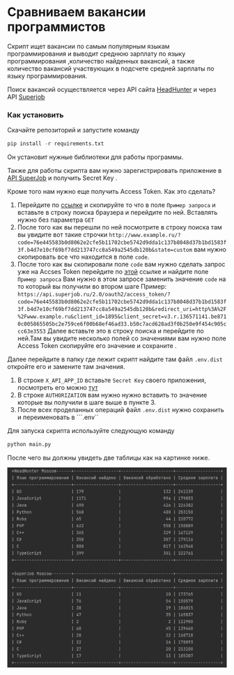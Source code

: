 # Сравниваем вакансии программистов

Скрипт ищет вакансии по самым популярным языкам программирования и выводит среднюю зарплату по языку программирования ,количество найденных вакансий, а также количество вакансий участвующих в подсчете средней зарплаты по языку программирования.

Поиск вакансий осуществляется через API  сайта [HeadHunter](https://dev.hh.ru/) и через API [Superjob](https://api.superjob.ru/)
### Как установить
Скачайте репозиторий и запустите команду 
```python 
pip install -r requirements.txt
```
Он установит нужные библиотеки для работы программы.

Также для  работы скрипта вам нужно зарегистрировать приложение в [API SuperJob](https://api.superjob.ru/) и получить Secret Key .

Кроме того нам нужно еще получить Access Token.
Как это сделать?
1. Перейдите по [ссылке]("https://api.superjob.ru/#authorize) и скопируйте то что в поле ```Пример запроса``` и вставьте в строку поиска браузера и перейдите по ней. Вставлять нужно без параметра ```GET```
2. После того как вы перешли по ней посмотрите в строку поиска там вы увидите вот такие строчки ```http://www.example.ru/?code=76e445583b0d8062e2cfe5b11702cbe5742d9dda1c137b8048d37b1bd1583f3f.b4d7e10cf69bf7dd213747cc8a549a2545db120b&state=custom``` вам нужно скопировать все что находится в поле ```code```.
3. После того как вы скопировали поле ```code``` вам нужно сделать запрос уже на Accses Token перейдите по [этой](https://api.superjob.ru/#access_token) ссылке и найдите поле ```Пример запроса``` 
Вам нужно в этом запросе заменить значение ```code``` на то который вы получили во втором шаге 
Пример:
```https://api.superjob.ru/2.0/oauth2/access_token/?code=76e445583b0d8062e2cfe5b11702cbe5742d9dda1c137b8048d37b1bd1583f3f.b4d7e10cf69bf7dd213747cc8a549a2545db120b&redirect_uri=http%3A%2F%2Fwww.example.ru&client_id=1895&client_secret=v3.r.136571141.be8710c005865505bc2e759ce6f00b68ef46ad33.b50c7acd628ad3f0b250e9f454c905ccc63e3553```
Далее вставьте это в строку поиска и перейдите по ней.Там вы увидите несколько полей со значениями вам нужно поле Access Token скопируйте его значение и сохраните .

Далее перейдите в папку где лежит скрипт найдите там файл ```.env.dist``` откройте его и замените там значения. 

1. В строке ```X_API_APP_ID``` вставьте  ```Secret Key``` своего приложения, посмотреть его можно [тут](https://api.superjob.ru/info/)
2. В строке ```AUTHORIZATION```  вам нужно нужно вставить то значение которые вы получили в шаге выше в пункте 3.
3. После всех проделанных операций файл ```.env.dist``` нужно сохранить и переименовать в ```.env``

Для запуска скрипта используйте следующую команду
```python
python main.py
```
После чего вы должны увидеть две таблицы как на картинке ниже.

![Вывод скрипта](/img/table.png "Пример запуска")


